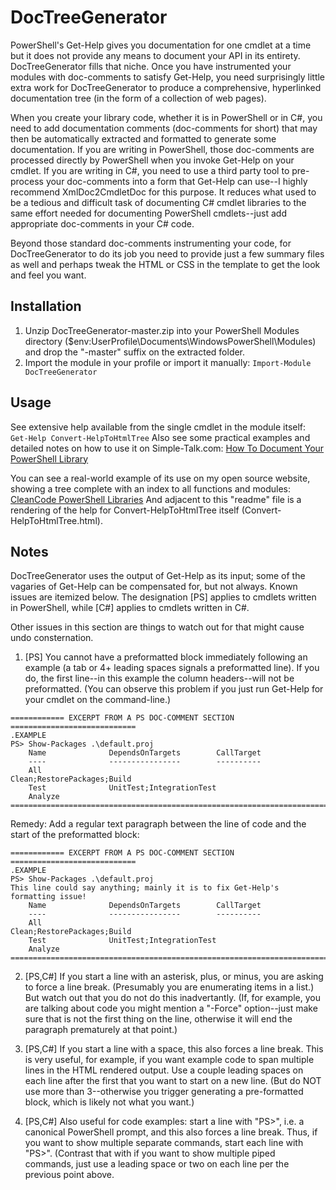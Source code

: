 DocTreeGenerator
=======

PowerShell's Get-Help gives you documentation for one cmdlet at a time but it does not provide any means to document your API in its entirety.
DocTreeGenerator fills that niche.
Once you have instrumented your modules with doc-comments to satisfy Get-Help,
you need surprisingly little extra work for DocTreeGenerator
to produce a comprehensive, hyperlinked documentation tree (in the form of a collection of web pages).

When you create your library code, whether it is in PowerShell or in C#, you need
to add documentation comments (doc-comments for short)
that may then be automatically extracted and formatted to generate some documentation.
If you are writing in PowerShell, those doc-comments are processed directly
by PowerShell when you invoke Get-Help on your cmdlet.
If you are writing in C#, you need to use a third party tool to pre-process
your doc-comments into a form that Get-Help can use--I highly recommend
XmlDoc2CmdletDoc for this purpose.
It reduces what used to be a tedious and difficult task of documenting C# cmdlet
libraries to the same effort needed for documenting PowerShell cmdlets--just
add appropriate doc-comments in your C# code.

Beyond those standard doc-comments instrumenting your code, for DocTreeGenerator
to do its job you need to provide just a few summary files as well
and perhaps tweak the HTML or CSS in the template to get the look and feel you want.


Installation
----------
1. Unzip DocTreeGenerator-master.zip into your PowerShell Modules directory ($env:UserProfile\Documents\WindowsPowerShell\Modules) and drop the "-master" suffix on the extracted folder.
2. Import the module in your profile or import it manually: `Import-Module DocTreeGenerator`

Usage
----------
See extensive help available from the single cmdlet in the module itself: `Get-Help Convert-HelpToHtmlTree`
Also see some practical examples and detailed notes on how to use it
on Simple-Talk.com: [How To Document Your PowerShell Library](https://www.simple-talk.com/sysadmin/powershell/how-to-document-your-powershell-library/)

You can see a real-world example of its use on my open source website, showing a tree complete with an index to all functions and modules:
[CleanCode PowerShell Libraries](http://cleancode.sourceforge.net/api/powershell/)
And adjacent to this "readme" file is a rendering of the help for Convert-HelpToHtmlTree itself (Convert-HelpToHtmlTree.html).

Notes
----------
DocTreeGenerator uses the output of Get-Help as its input; some of the vagaries of Get-Help can be compensated for, but not always. Known issues are itemized below. The designation [PS] applies to cmdlets written in PowerShell, while [C#] applies to cmdlets written in C#.

Other issues in this section are things to watch out for that might cause undo consternation.

1. [PS] You cannot have a preformatted block immediately following an example (a tab or 4+ leading spaces signals a preformatted line). If you do, the first line--in this example the column headers--will not be preformatted.
(You can observe this problem if you just run Get-Help for your cmdlet on the command-line.)

```
============ EXCERPT FROM A PS DOC-COMMENT SECTION ============================
.EXAMPLE
PS> Show-Packages .\default.proj
	Name              DependsOnTargets        CallTarget
	----              ----------------        ----------
	All                                       Clean;RestorePackages;Build
	Test              UnitTest;IntegrationTest
	Analyze
===============================================================================
```

Remedy:
Add a regular text paragraph between the line of code and the start of the preformatted block:
```
============ EXCERPT FROM A PS DOC-COMMENT SECTION ============================
.EXAMPLE
PS> Show-Packages .\default.proj
This line could say anything; mainly it is to fix Get-Help's formatting issue!
	Name              DependsOnTargets        CallTarget
	----              ----------------        ----------
	All                                       Clean;RestorePackages;Build
	Test              UnitTest;IntegrationTest
	Analyze
===============================================================================
```

2. [PS,C#] If you start a line with an asterisk, plus, or minus, you are asking to force a line break. (Presumably you are enumerating items in a list.) But watch out that you do not do this inadvertantly. (If, for example, you are talking about code you might mention a "-Force" option--just make sure that is not the first thing on the line, otherwise it will end the paragraph prematurely at that point.)

3. [PS,C#] If you start a line with a space, this also forces a line break. This is very useful, for example, if you want example code to span multiple lines in the HTML rendered output. Use a couple leading spaces on each line after the first that you want to start on a new line. (But do NOT use more than 3--otherwise you trigger generating a pre-formatted block, which is likely not what you want.)

4. [PS,C#] Also useful for code examples: start a line with "PS>", i.e. a canonical PowerShell prompt, and this also forces a line break. Thus, if you want to show multiple separate commands, start each line with "PS>". (Contrast that with if you want to show multiple piped commands, just use a leading space or two on each line per the previous point above.
